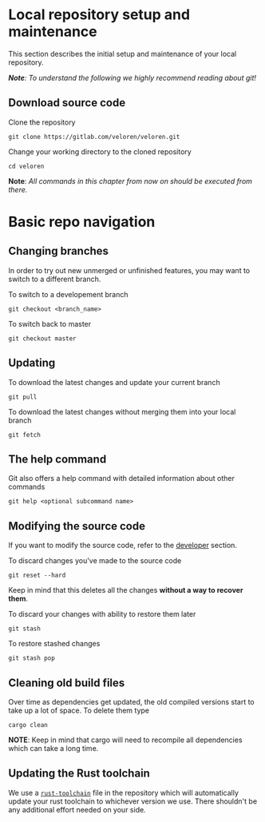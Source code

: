 # Local repository setup and maintenance

This section describes the initial setup and maintenance of your local repository.<br>

_**Note**: To understand the following we highly recommend reading about git!_

## Download source code

Clone the repository

```
git clone https://gitlab.com/veloren/veloren.git
```

Change your working directory to the cloned repository

```
cd veloren
```

**Note**: _All commands in this chapter from now on should be executed from there._

# Basic repo navigation

## Changing branches

In order to try out new unmerged or unfinished features, you may want to switch to a different branch.

To switch to a developement branch

```
git checkout <branch_name>
```

To switch back to master

```
git checkout master
```

## Updating

To download the latest changes and update your current branch

```
git pull
```

To download the latest changes without merging them into your local branch

```
git fetch
```

## The help command

Git also offers a help command with detailed information about other commands

```
git help <optional subcommand name>
```

## Modifying the source code

If you want to modify the source code, refer to the [developer](developers) section.

To discard changes you've made to the source code

```
git reset --hard
```

Keep in mind that this deletes all the changes **without a way to recover them**.

To discard your changes with ability to restore them later

```
git stash
```

To restore stashed changes

```
git stash pop
```

## Cleaning old build files

Over time as dependencies get updated, the old compiled versions start to take up a lot of space. To delete them type

```
cargo clean
```

**NOTE**: Keep in mind that cargo will need to recompile all dependencies which can take a long time.

## Updating the Rust toolchain

We use a [`rust-toolchain`](https://github.com/rust-lang/rustup#the-toolchain-file) file in the repository which will automatically update
your rust toolchain to whichever version we use. There shouldn't be any additional effort needed on your side.
